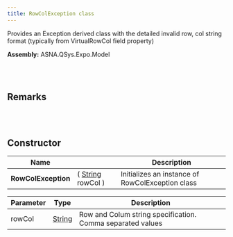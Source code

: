 ```yaml
---
title: RowColException class
---
```


Provides an Exception derived class with the detailed invalid row, col string format (typically from VirtualRowCol field property)

**Assembly:** ASNA.QSys.Expo.Model

<br>
<br>

## Remarks

<br>
<br>

## Constructor

| Name |  | Description |
| --- | --- | --- |
**RowColException** | ( [String](https://docs.microsoft.com/en-us/dotnet/api/system.string?view=net-5.0) rowCol ) | Initializes an instance of RowColException class


| Parameter | Type | Description
| --- | --- | ---
| rowCol | [String](https://docs.microsoft.com/en-us/dotnet/api/system.string?view=net-5.0) | Row and Colum string specification. Comma separated values 


<br>
<br>

